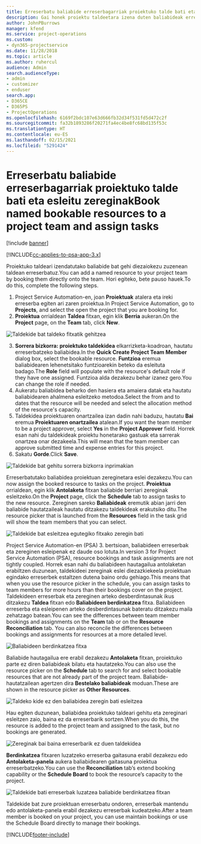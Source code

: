 ```yaml
---
title: Erreserbatu baliabide erreserbagarriak proiektuko talde bati eta esleitu zereginak
description: Gai honek proiektu taldeetara izena duten baliabideak erreserbatzeko eta hauek zereginetara esleitzeko moduari buruzko informazioa eskaintzen du.
author: JohnPBurrows
manager: kfend
ms.service: project-operations
ms.custom:
- dyn365-projectservice
ms.date: 11/28/2018
ms.topic: article
ms.author: ruhercul
audience: Admin
search.audienceType:
- admin
- customizer
- enduser
search.app:
- D365CE
- D365PS
- ProjectOperations
ms.openlocfilehash: 6169f2bdc107e63d666fb32d34f531fd5d472c2f
ms.sourcegitcommit: fa32b1893286f20271fa4ec4be8fc68bd135f53c
ms.translationtype: HT
ms.contentlocale: eu-ES
ms.lasthandoff: 02/15/2021
ms.locfileid: "5291424"
---
```

# <a name="book-named-bookable-resources-to-a-project-team-and-assign-tasks"></a><span data-ttu-id="e1ded-103">Erreserbatu baliabide erreserbagarriak proiektuko talde bati eta esleitu zereginak</span><span class="sxs-lookup"><span data-stu-id="e1ded-103">Book named bookable resources to a project team and assign tasks</span></span> 

[!include [banner](../includes/psa-now-project-operations.md)]

[!INCLUDE[cc-applies-to-psa-app-3.x](../includes/cc-applies-to-psa-app-3x.md)]

<span data-ttu-id="e1ded-104">Proiektuko taldeari izendatutako baliabide bat gehi diezaiokezu zuzenean taldean erreserbatuz.</span><span class="sxs-lookup"><span data-stu-id="e1ded-104">You can  add a named resource to your project team by booking them directly onto the team.</span></span> <span data-ttu-id="e1ded-105">Hori egiteko, bete pauso hauek.</span><span class="sxs-lookup"><span data-stu-id="e1ded-105">To do this, complete the following steps.</span></span>

1. <span data-ttu-id="e1ded-106">Project Service Automation-en, joan **Proiektuak** atalera eta ireki erreserba egiten ari zaren proiektua.</span><span class="sxs-lookup"><span data-stu-id="e1ded-106">In  Project Service Automation, go to **Projects**, and select the open the project that you are booking for.</span></span>
2. <span data-ttu-id="e1ded-107">**Proiektua** orrialdean **Taldea** fitxan, egin klik **Berria** aukeran.</span><span class="sxs-lookup"><span data-stu-id="e1ded-107">On the **Project** page, on the **Team** tab, click **New**.</span></span> 

![Taldekide bat taldeko fitxatik gehitzea](media/RM-how-to-1.png)

3. <span data-ttu-id="e1ded-109">**Sorrera bizkorra: proiektuko taldekidea** elkarrizketa-koadroan, hautatu erreserbatzeko baliabidea.</span><span class="sxs-lookup"><span data-stu-id="e1ded-109">In the **Quick Create Project Team Member** dialog box, select the bookable resource.</span></span> <span data-ttu-id="e1ded-110">**Funtzioa** eremua baliabidearen lehenetsitako funtzioarekin beteko da esleituta badago.</span><span class="sxs-lookup"><span data-stu-id="e1ded-110">The **Role** field will populate with the resource's default role if they have one assigned.</span></span> <span data-ttu-id="e1ded-111">Funtzioa alda dezakezu behar izanez gero.</span><span class="sxs-lookup"><span data-stu-id="e1ded-111">You can change the role if needed.</span></span> 
4. <span data-ttu-id="e1ded-112">Aukeratu baliabidea beharko den hasiera eta amaiera datak eta hautatu baliabidearen ahalmena esleitzeko metodoa.</span><span class="sxs-lookup"><span data-stu-id="e1ded-112">Select the from and to dates that the resource will be needed and select the allocation method of the resource's capacity.</span></span> 
5. <span data-ttu-id="e1ded-113">Taldekidea proiektuaren onartzailea izan dadin nahi baduzu, hautatu **Bai** eremua **Proiektuaren onartzailea** atalean.</span><span class="sxs-lookup"><span data-stu-id="e1ded-113">If you want the team member to be a project approver, select **Yes** in the **Project Approver** field.</span></span> <span data-ttu-id="e1ded-114">Horrek esan nahi du taldekideak proiektu honetarako gastuak eta sarrerak onartzea onar dezakeela.</span><span class="sxs-lookup"><span data-stu-id="e1ded-114">This will mean that the team member can approve submitted time and expense entries for this project.</span></span> 
6. <span data-ttu-id="e1ded-115">Sakatu **Gorde**.</span><span class="sxs-lookup"><span data-stu-id="e1ded-115">Click **Save**.</span></span>

![Taldekide bat gehitu sorrera bizkorra inprimakian](media/RM-how-to-2.png)


<span data-ttu-id="e1ded-117">Erreserbatutako baliabidea proiektuan zereginetara eslei dezakezu.</span><span class="sxs-lookup"><span data-stu-id="e1ded-117">You can now assign the booked resource to tasks on the project.</span></span> <span data-ttu-id="e1ded-118">**Proiektua** orrialdean, egin klik **Antolaketa** fitxan baliabide berriari zereginak esleitzeko.</span><span class="sxs-lookup"><span data-stu-id="e1ded-118">On the **Project** page, click the **Schedule** tab to assign tasks to the new resource.</span></span> <span data-ttu-id="e1ded-119">Zereginen sareko **Baliabideak** eremutik abian jarri den baliabide hautatzaileak hautatu ditzakezu taldekideak erakutsiko ditu.</span><span class="sxs-lookup"><span data-stu-id="e1ded-119">The resource picker that is launched from the **Resources** field in the task grid will show the team members that you can select.</span></span>

![Taldekide bat esleitzea egutegiko fitxako zeregin bati](media/RM-how-to-3.png)

<span data-ttu-id="e1ded-121">Project Service Automation-en (PSA) 3. bertsioan, baliabideen erreserbak eta zereginen esleipenak ez daude oso lotuta.</span><span class="sxs-lookup"><span data-stu-id="e1ded-121">In version 3 for Project Service Automation (PSA), resource bookings and task assignments are not tightly coupled.</span></span> <span data-ttu-id="e1ded-122">Horrek esan nahi du baliabideen hautagailua antolaketan erabiltzen duzunean, taldekideei zereginak eslei diezazkiekeela proiektuan egindako erreserbek estaltzen dutena baino ordu gehiago.</span><span class="sxs-lookup"><span data-stu-id="e1ded-122">This means that when you use the resource picker in the schedule, you can assign tasks to team members for more hours than their bookings cover on the project.</span></span>
<span data-ttu-id="e1ded-123">Taldekideen erreserbak eta zereginen arteko desberdintasunak ikus ditzakezu **Taldea** fitxan edo **Baliabideen berdinkatzea** fitxa. Baliabideen erreserba eta esleipenen arteko desberdintasunak bateratu ditzakezu maila zehatzago batean.</span><span class="sxs-lookup"><span data-stu-id="e1ded-123">You can see the differences between team member bookings and assignments on the **Team** tab or on the **Resource Reconciliation** tab. You can also reconcile the differences between bookings and assignments for resources at a more detailed level.</span></span>

![Baliabideen berdinkatzea fitxa](media/RM-how-to-4.png)

<span data-ttu-id="e1ded-125">Baliabide hautagailua ere erabil dezakezu **Antolaketa** fitxan, proiektuko parte ez diren baliabideak bilatu eta hautatzeko.</span><span class="sxs-lookup"><span data-stu-id="e1ded-125">You can also use the resource picker on the **Schedule** tab to search for and select bookable resources that are not already part of the project team.</span></span> <span data-ttu-id="e1ded-126">Baliabide-hautatzailean agertzen dira **Bestelako baliabideak** moduan.</span><span class="sxs-lookup"><span data-stu-id="e1ded-126">These are shown in the resource picker as **Other Resources**.</span></span>

![Taldeko kide ez den baliabidea zeregin bati esleitzea](media/RM-how-to-5.png)

<span data-ttu-id="e1ded-128">Hau egiten duzunean, baliabidea proiektuko taldeari gehitu eta zereginari esleitzen zaio, baina ez da erreserbarik sortzen.</span><span class="sxs-lookup"><span data-stu-id="e1ded-128">When you do this, the resource is added to the project team and assigned to the task, but no bookings are generated.</span></span>

![Zereginak bai baina erreserbarik ez duen taldekidea](media/RM-how-to-6.png)

<span data-ttu-id="e1ded-130">**Berdinkatzea** fitxaren luzatzeko erreserba gaitasuna erabil dezakezu edo **Antolaketa-panela** aukera baliabidearen gaitasuna proiektua erreserbatzeko.</span><span class="sxs-lookup"><span data-stu-id="e1ded-130">You can use the **Reconciliation** tab’s extend booking capability or the **Schedule Board** to book the resource’s capacity to the project.</span></span>

![Taldekide bati erreserbak luzatzea baliabide berdinkatzea fitxan](media/RM-how-to-7.png)

<span data-ttu-id="e1ded-132">Taldekide bat zure proiektuan erreserbatu ondoren, erreserbak mantendu edo antolaketa-panela erabil dezakezu erreserbak kudeatzeko.</span><span class="sxs-lookup"><span data-stu-id="e1ded-132">After a team member is booked on your project, you can use maintain bookings or use the Schedule Board directly to manage their bookings.</span></span>


[!INCLUDE[footer-include](../includes/footer-banner.md)]